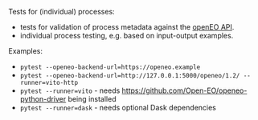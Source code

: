 Tests for (individual) processes:

- tests for validation of process metadata against the [openEO API](https://openeo.org/).
- individual process testing, e.g. based on input-output examples.

Examples:

- `pytest --openeo-backend-url=https://openeo.example`
- `pytest --openeo-backend-url=http://127.0.0.1:5000/openeo/1.2/ --runner=vito-http`
- `pytest --runner=vito` - needs <https://github.com/Open-EO/openeo-python-driver> being installed
- `pytest --runner=dask` - needs optional Dask dependencies